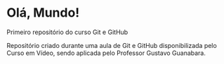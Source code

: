 # Olá, Mundo!
 Primeiro repositório do curso Git e GitHub

Repositório criado durante uma aula de Git e GitHub disponibilizada pelo Curso em Vídeo, sendo aplicada pelo Professor Gustavo Guanabara.